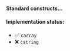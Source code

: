 #### Standard constructs...

#### Implementation status:
- :white_check_mark: `carray`
- :x: `cstring`
